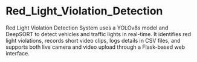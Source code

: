 # Red_Light_Violation_Detection
Red Light Violation Detection System uses a YOLOv8s model and DeepSORT to detect vehicles and traffic lights in real-time. It identifies red light violations, records short video clips, logs details in CSV files, and supports both live camera and video upload through a Flask-based web interface.
